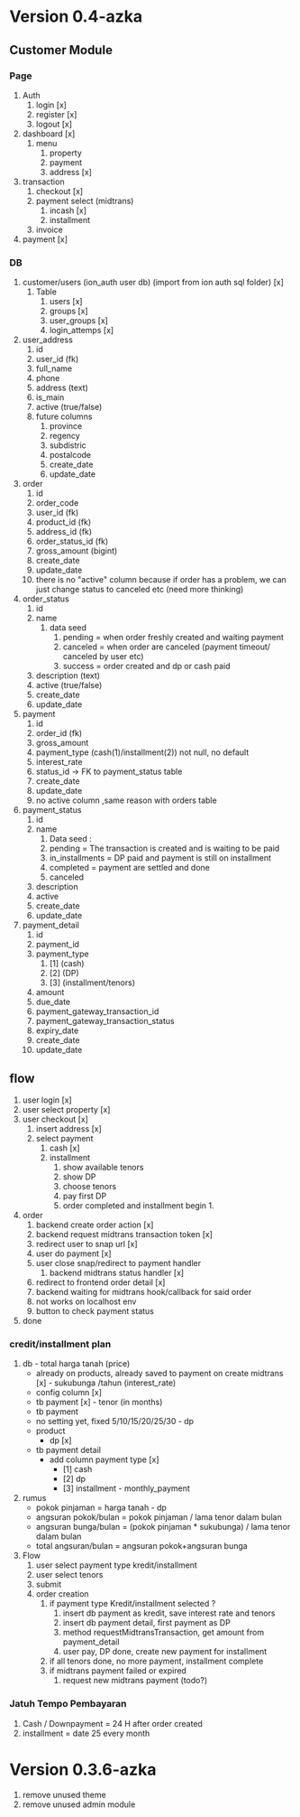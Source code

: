 # Version 0.4-azka

## Customer Module

### Page
1. Auth
   1. login [x]
   2. register [x]
   3. logout  [x]
2. dashboard [x]
   1. menu
      1. property
      2. payment
      3. address [x]
3. transaction 
   1. checkout [x]
   2. payment select (midtrans) 
      1. incash [x]
      2. installment 
   3. invoice 
4. payment [x]

### DB
1. customer/users (ion_auth user db) (import from ion auth sql folder) [x]
   1. Table 
      1. users [x]
      2. groups [x]
      3. user_groups [x]
      4. login_attemps [x]
2. user_address
   1. id
   2. user_id (fk)
   3. full_name
   4. phone
   5. address (text)
   6. is_main
   7. active (true/false)
   8. future columns
      1. province
      2. regency
      3. subdistric
      4. postalcode
      5. create_date
      6. update_date
3. order
   1. id
   2. order_code
   3. user_id (fk)
   4. product_id (fk)
   5. address_id (fk)
   6. order_status_id (fk)
   7. gross_amount (bigint)
   8. create_date
   9. update_date
   10. there is no "active" column because if order has a problem, we can just change status to canceled etc (need more thinking)
4. order_status
   1. id
   2. name
      1. data seed
         1. pending = when order freshly created and waiting payment
         2. canceled = when order are canceled (payment timeout/ canceled by user etc)
         3. success = order created and dp or cash paid
   3. description (text)
   4. active (true/false)
   5. create_date
   6. update_date
5. payment
   1. id
   2. order_id (fk)
   3. gross_amount
   4. payment_type (cash(1)/installment(2)) not null, no default
   5. interest_rate
   6. status_id -> FK to payment_status table
   7. create_date
   8. update_date
   9. no active column ,same reason with orders table
6. payment_status
   1.  id
   2.  name
       1.  Data seed : 
          1. pending = The transaction is created and is waiting to be paid
          2. in_installments = DP paid and payment is still on installment 
          3. completed = payment are settled and done
          4. canceled
   3. description
   4. active
   5. create_date
   6. update_date
7. payment_detail
   1. id
   2. payment_id
   3. payment_type
      1. [1] (cash)
      2. [2] (DP)
      3. [3] (installment/tenors)
   4. amount
   5. due_date
   6. payment_gateway_transaction_id
   7. payment_gateway_transaction_status
   8. expiry_date
   9.  create_date
   10. update_date

## flow
1. user login [x]
2. user select property [x]
3. user checkout [x]
   1. insert address [x]
   2. select payment
      1. cash [x]
      2. installment
         1. show available tenors
         2. show DP
         3. choose tenors
         4. pay first DP
         5. order completed and installment begin
            1. 
4. order
   1. backend create order action [x]
   2. backend request midtrans transaction token [x]
   3. redirect user to snap url [x]
   4. user do payment [x]
   5. user close snap/redirect to payment handler 
      1. backend midtrans status handler [x]
   6.  redirect to frontend order detail [x]
   7.  backend waiting for midtrans hook/callback for said order
      1. not works on localhost env
   8.  button to check payment status 
5.  done

### credit/installment plan
   1. db
     - total harga tanah (price)
        - already on products, already saved to payment on create midtrans [x]
     - sukubunga /tahun (interest_rate)
       - config column [x]
       - tb payment [x]
     - tenor (in months)
       - tb payment 
       - no setting yet, fixed 5/10/15/20/25/30
     - dp
       - product
         - dp [x]
       - tb payment detail 
         - add column payment type [x]
           - [1] cash
           - [2] dp
           - [3] installment
     - monthly_payment
   2. rumus
      - pokok pinjaman = harga tanah - dp
      - angsuran pokok/bulan = pokok pinjaman / lama tenor dalam bulan
      - angsuran bunga/bulan = (pokok pinjaman * sukubunga) / lama tenor dalam bulan
      - total angsuran/bulan = angsuran pokok+angsuran bunga
   3. Flow
      1. user select payment type kredit/installment
      2. user select tenors
      3. submit
      4. order creation
         1. if payment type Kredit/installment selected ?
            1. insert db payment as kredit, save interest rate and tenors
            2. insert db payment detail, first payment as DP
            3. method requestMidtransTransaction, get amount from payment_detail
            4. user pay, DP done, create new payment for installment
         2. if all tenors done, no more payment, installment complete 
         3. if midtrans payment failed or expired
            1. request new midtrans payment (todo?)
         
### Jatuh Tempo Pembayaran
1. Cash / Downpayment = 24 H after order created
2. installment = date 25 every month

# Version 0.3.6-azka
1. remove unused theme
2. remove unused admin module